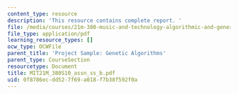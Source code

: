 ```yaml
---
content_type: resource
description: 'This resource contains complete report. '
file: /media/courses/21m-380-music-and-technology-algorithmic-and-generative-music-spring-2010/0f8786ecdd527f69a018f7b38f592f0a_MIT21M_380S10_assn_ss_b.pdf
file_type: application/pdf
learning_resource_types: []
ocw_type: OCWFile
parent_title: 'Project Sample: Genetic Algorithms'
parent_type: CourseSection
resourcetype: Document
title: MIT21M_380S10_assn_ss_b.pdf
uid: 0f8786ec-dd52-7f69-a018-f7b38f592f0a
---
```

